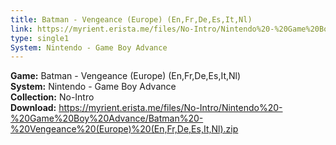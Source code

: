 ```yaml
---
title: Batman - Vengeance (Europe) (En,Fr,De,Es,It,Nl)
link: https://myrient.erista.me/files/No-Intro/Nintendo%20-%20Game%20Boy%20Advance/Batman%20-%20Vengeance%20(Europe)%20(En,Fr,De,Es,It,Nl).zip
type: single1
System: Nintendo - Game Boy Advance
---
```

<b>Game:</b> Batman - Vengeance (Europe) (En,Fr,De,Es,It,Nl)<br>
<b>System:</b> Nintendo - Game Boy Advance<br>
<b>Collection:</b> No-Intro<br>
<b>Download:</b> https://myrient.erista.me/files/No-Intro/Nintendo%20-%20Game%20Boy%20Advance/Batman%20-%20Vengeance%20(Europe)%20(En,Fr,De,Es,It,Nl).zip
